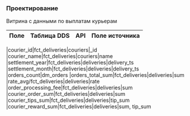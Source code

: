 ### Проектирование

Витрина с данными по выплатам курьерам

 

| Поле | Таблица DDS | API | Поле источника |
|------|-------------|-----|----------------|

|courier_id|fct_deliveries|couriers|_id
|courier_name|fct_deliveries|couriers|name
|settlement_year|fct_deliveries|deliveries|delivery_ts
|settlement_month|fct_deliveries|deliveries|delivery_ts
|orders_count|dm_orders	
|orders_total_sum|fct_deliveries|deliveries|sum
|rate_avg/fct_deliveries|deliveries|rate
|order_processing_fee|fct_deliveries|deliveries|sum
|courier_order_sum|fct_deliveries|deliveries|sum 
|courier_tips_sum|fct_deliveries|deliveries|tip_sum
|courier_reward_sum|fct_deliveries|deliveries|sum, tip_sum


